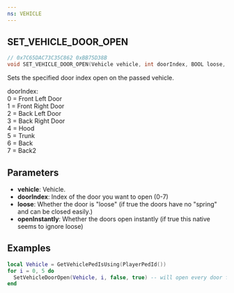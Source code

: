 ```yaml
---
ns: VEHICLE
---
```

## SET_VEHICLE_DOOR_OPEN

```c
// 0x7C65DAC73C35C862 0xBB75D38B
void SET_VEHICLE_DOOR_OPEN(Vehicle vehicle, int doorIndex, BOOL loose, BOOL openInstantly);
```

Sets the specified door index open on the passed vehicle.

doorIndex:  
0 = Front Left Door  
1 = Front Right Door  
2 = Back Left Door  
3 = Back Right Door  
4 = Hood  
5 = Trunk  
6 = Back  
7 = Back2

## Parameters
* **vehicle**: Vehicle.
* **doorIndex**: Index of the door you want to open (0-7)
* **loose**: Whether the door is "loose" (if true the doors have no "spring" and can be closed easily.)
* **openInstantly**: Whether the doors open instantly (if true this native seems to ignore loose)

## Examples
```lua
local Vehicle = GetVehiclePedIsUsing(PlayerPedId())
for i = 0, 5 do
  SetVehicleDoorOpen(Vehicle, i, false, true) -- will open every door from 0-5
end
```
